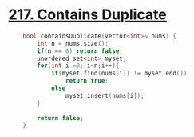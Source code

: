 # [217. Contains Duplicate](https://leetcode.com/problems/contains-duplicate/#/description)
```C++
    bool containsDuplicate(vector<int>& nums) {
        int n = nums.size();
        if(n == 0) return false;
        unordered_set<int> myset;
        for(int i =0; i<n;i++){
            if(myset.find(nums[i]) != myset.end())
                return true;
            else
                myset.insert(nums[i]);
        }
        
        return false;
    }
```

